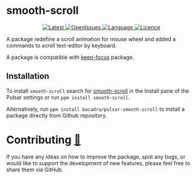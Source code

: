 # smooth-scroll

<p align="center">
  <a href="https://github.com/bacadra/pulsar-smooth-scroll/tags">
  <img src="https://img.shields.io/github/v/tag/bacadra/pulsar-smooth-scroll?style=for-the-badge&label=Latest&color=blue" alt="Latest">
  </a>
  <a href="https://github.com/bacadra/pulsar-smooth-scroll/issues">
  <img src="https://img.shields.io/github/issues-raw/bacadra/pulsar-smooth-scroll?style=for-the-badge&color=blue" alt="OpenIssues">
  </a>
  <a href="https://github.com/bacadra/pulsar-smooth-scroll/blob/master/package.json">
  <img src="https://img.shields.io/github/languages/top/bacadra/pulsar-smooth-scroll?style=for-the-badge&color=blue" alt="Language">
  </a>
  <a href="https://github.com/bacadra/pulsar-smooth-scroll/blob/master/LICENSE">
  <img src="https://img.shields.io/github/license/bacadra/pulsar-smooth-scroll?style=for-the-badge&color=blue" alt="Licence">
  </a>
</p>

A package redefine a scroll animation for mouse wheel and added a commands to scroll text-editor by keyboard.

A package is compatible with [keep-focus](https://github.com/bacadra/pulsar-keep-focus) package.

## Installation

To install `smooth-scroll` search for [smooth-scroll](https://web.pulsar-edit.dev/packages/smooth-scroll) in the Install pane of the Pulsar settings or run `ppm install smooth-scroll`.

Alternatively, run `ppm install bacadra/pulsar-smooth-scroll` to install a package directly from Github repository.

# Contributing [🍺](https://www.buymeacoffee.com/asiloisad)

If you have any ideas on how to improve the package, spot any bugs, or would like to support the development of new features, please feel free to share them via GitHub.

